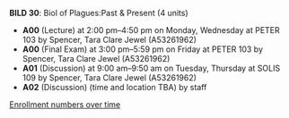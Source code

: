 **BILD 30**: Biol of Plagues:Past & Present (4 units)

- **A00** (Lecture) at 2:00 pm–4:50 pm on Monday, Wednesday at PETER 103 by Spencer, Tara Clare Jewel (A53261962)
- **A00** (Final Exam) at 3:00 pm–5:59 pm on Friday at PETER 103 by Spencer, Tara Clare Jewel (A53261962)
- **A01** (Discussion) at 9:00 am–9:50 am on Tuesday, Thursday at SOLIS 109 by Spencer, Tara Clare Jewel (A53261962)
- **A02** (Discussion) (time and location TBA) by staff

[Enrollment numbers over time](./BILD30.tsv)
